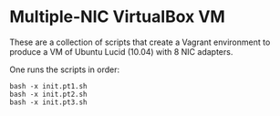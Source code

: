 # Multiple-NIC VirtualBox VM


These are a collection of scripts that create a Vagrant environment
to produce a VM of Ubuntu Lucid (10.04) with 8 NIC adapters.

One runs the scripts in order:

    bash -x init.pt1.sh
    bash -x init.pt2.sh
    bash -x init.pt3.sh

